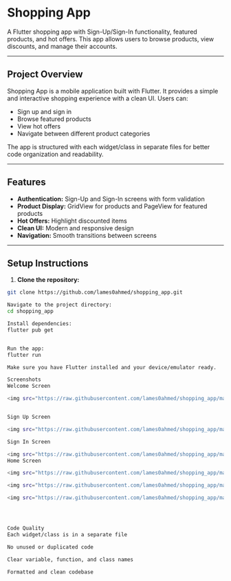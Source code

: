 # Shopping App

A Flutter shopping app with Sign-Up/Sign-In functionality, featured products, and hot offers. This app allows users to browse products, view discounts, and manage their accounts.

---

## Project Overview

Shopping App is a mobile application built with Flutter. It provides a simple and interactive shopping experience with a clean UI. Users can:

- Sign up and sign in
- Browse featured products
- View hot offers
- Navigate between different product categories

The app is structured with each widget/class in separate files for better code organization and readability.

---

## Features

- **Authentication:** Sign-Up and Sign-In screens with form validation
- **Product Display:** GridView for products and PageView for featured products
- **Hot Offers:** Highlight discounted items
- **Clean UI:** Modern and responsive design
- **Navigation:** Smooth transitions between screens

---

## Setup Instructions

1. **Clone the repository:**

```bash
git clone https://github.com/lames0ahmed/shopping_app.git

Navigate to the project directory:
cd shopping_app

Install dependencies:
flutter pub get


Run the app:
flutter run

Make sure you have Flutter installed and your device/emulator ready.

Screenshots
Welcome Screen

<img src="https://raw.githubusercontent.com/lames0ahmed/shopping_app/master/assets/screenshots/welcome.png" width="300">


Sign Up Screen

<img src="https://raw.githubusercontent.com/lames0ahmed/shopping_app/master/assets/screenshots/signup.png" width="300">

Sign In Screen

<img src="https://raw.githubusercontent.com/lames0ahmed/shopping_app/master/assets/screenshots/signin.png" width="300">
Home Screen

<img src="https://raw.githubusercontent.com/lames0ahmed/shopping_app/master/assets/screenshots/home1.png" width="300"> 

<img src="https://raw.githubusercontent.com/lames0ahmed/shopping_app/master/assets/screenshots/home2.png" width="300"> 

<img src="https://raw.githubusercontent.com/lames0ahmed/shopping_app/master/assets/screenshots/home3.png" width="300">




Code Quality
Each widget/class is in a separate file

No unused or duplicated code

Clear variable, function, and class names

Formatted and clean codebase
